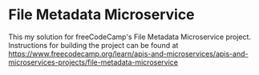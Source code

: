 # File Metadata Microservice

This my solution for freeCodeCamp's File Metadata Microservice project. Instructions for building the project can be found at https://www.freecodecamp.org/learn/apis-and-microservices/apis-and-microservices-projects/file-metadata-microservice

